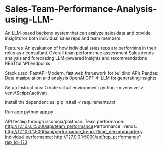 # Sales-Team-Performance-Analysis-using-LLM-
An LLM-based backend system that can analyze sales data and provide insights for both individual sales reps and team members.

Features:
An evaluation of how individual sales reps are performing in their roles as a consultant.
Overall team performance assessment
Sales trends analysis and forecasting
LLM-powered insights and recommendations
RESTful API endpoints

Stack used:
FastAPI: Modern, fast web framework for building APIs
Pandas: Data manipulation and analysis
OpenAI GPT-4: LLM for generating insights

Setup Instructions:
Create virtual environment: 
python -m venv venv
venv\Scripts\activate

Install the dependencies:
pip install -r requirements.txt

Run app:
python app.py

API testing through insomnia/postman:
Team performance: http://127.0.0.1:5000/api/team_performance
Performance Trends: http://127.0.0.1:5000/api/performance_trends?time_period=quarterly
Individual performance: http://127.0.0.1:5000/api/rep_performance?rep_id=183
